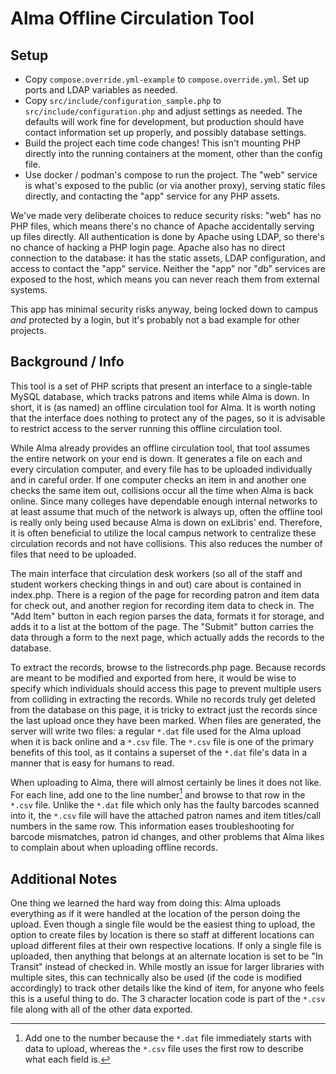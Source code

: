 # Alma Offline Circulation Tool

## Setup

- Copy `compose.override.yml-example` to `compose.override.yml`. Set up ports
  and LDAP variables as needed.
- Copy `src/include/configuration_sample.php` to
  `src/include/configuration.php` and adjust settings as needed. The defaults
  will work fine for development, but production should have contact
  information set up properly, and possibly database settings.
- Build the project each time code changes! This isn't mounting PHP directly
  into the running containers at the moment, other than the config file.
- Use docker / podman's compose to run the project. The "web" service is what's
  exposed to the public (or via another proxy), serving static files directly,
  and contacting the "app" service for any PHP assets.

We've made very deliberate choices to reduce security risks: "web" has no PHP
files, which means there's no chance of Apache accidentally serving up files
directly. All authentication is done by Apache using LDAP, so there's no chance
of hacking a PHP login page. Apache also has no direct connection to the
database: it has the static assets, LDAP configuration, and access to contact
the "app" service. Neither the "app" nor "db" services are exposed to the host,
which means you can never reach them from external systems.

This app has minimal security risks anyway, being locked down to campus *and*
protected by a login, but it's probably not a bad example for other projects.

## Background / Info

This tool is a set of PHP scripts that present an interface to a single-table
MySQL database, which tracks patrons and items while Alma is down. In short, it
is (as named) an offline circulation tool for Alma. It is worth noting that the
interface does nothing to protect any of the pages, so it is advisable to
restrict access to the server running this offline circulation tool.

While Alma already provides an offline circulation tool, that tool assumes the
entire network on your end is down. It generates a file on each and every
circulation computer, and every file has to be uploaded individually and in
careful order. If one computer checks an item in and another one checks the
same item out, collisions occur all the time when Alma is back online. Since
many colleges have dependable enough internal networks to at least assume that
much of the network is always up, often the offline tool is really only being
used because Alma is down on exLibris' end. Therefore, it is often beneficial
to utilize the local campus network to centralize these circulation records and
not have collisions. This also reduces the number of files that need to be
uploaded.

The main interface that circulation desk workers (so all of the staff and
student workers checking things in and out) care about is contained in
index.php. There is a region of the page for recording patron and item data for
check out, and another region for recording item data to check in. The "Add
Item" button in each region parses the data, formats it for storage, and adds
it to a list at the bottom of the page. The "Submit" button carries the data
through a form to the next page, which actually adds the records to the
database.

To extract the records, browse to the listrecords.php page. Because records are
meant to be modified and exported from here, it would be wise to specify which
individuals should access this page to prevent multiple users from colliding in
extracting the records. While no records truly get deleted from the database on
this page, it is tricky to extract just the records since the last upload once
they have been marked. When files are generated, the server will write two
files: a regular `*.dat` file used for the Alma upload when it is back online
and a `*.csv` file. The `*.csv` file is one of the primary benefits of this
tool, as it contains a superset of the `*.dat` file's data in a manner that is
easy for humans to read.

When uploading to Alma, there will almost certainly be lines it does not like.
For each line, add one to the line number[^1] and browse to that row in the
`*.csv` file. Unlike the `*.dat` file which only has the faulty barcodes
scanned into it, the `*.csv` file will have the attached patron names and item
titles/call numbers in the same row. This information eases troubleshooting for
barcode mismatches, patron id changes, and other problems that Alma likes to
complain about when uploading offline records.

## Additional Notes

One thing we learned the hard way from doing this: Alma uploads everything as
if it were handled at the location of the person doing the upload. Even though
a single file would be the easiest thing to upload, the option to create files
by location is there so staff at different locations can upload different files
at their own respective locations. If only a single file is uploaded, then
anything that belongs at an alternate location is set to be "In Transit"
instead of checked in. While mostly an issue for larger libraries with multiple
sites, this can technically also be used (if the code is modified accordingly)
to track other details like the kind of item, for anyone who feels this is a
useful thing to do. The 3 character location code is part of the `*.csv` file
along with all of the other data exported.



[^1]: Add one to the number because the `*.dat` file immediately starts with
data to upload, whereas the `*.csv` file uses the first row to describe what
each field is.
